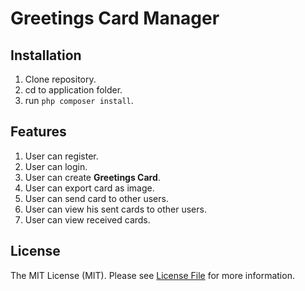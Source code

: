# Greetings Card Manager


## Installation
1) Clone repository.
2) cd to application folder.
3) run ```php composer install```.

## Features
1) User can register.
2) User can login.
3) User can create **Greetings Card**.
4) User can export card as image.
5) User can send card to other users.
6) User can view his sent cards to other users.
7) User can view received cards.

## License
The MIT License (MIT). Please see [License File](LICENSE.md) for more information.